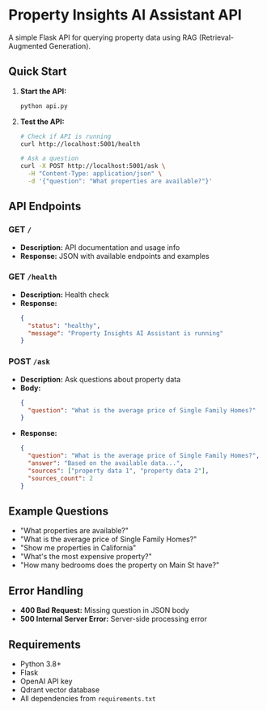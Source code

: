 # Property Insights AI Assistant API

A simple Flask API for querying property data using RAG (Retrieval-Augmented Generation).

## Quick Start

1. **Start the API:**
   ```bash
   python api.py
   ```

2. **Test the API:**
   ```bash
   # Check if API is running
   curl http://localhost:5001/health
   
   # Ask a question
   curl -X POST http://localhost:5001/ask \
     -H "Content-Type: application/json" \
     -d '{"question": "What properties are available?"}'
   ```

## API Endpoints

### GET `/`
- **Description:** API documentation and usage info
- **Response:** JSON with available endpoints and examples

### GET `/health`
- **Description:** Health check
- **Response:** 
  ```json
  {
    "status": "healthy",
    "message": "Property Insights AI Assistant is running"
  }
  ```

### POST `/ask`
- **Description:** Ask questions about property data
- **Body:** 
  ```json
  {
    "question": "What is the average price of Single Family Homes?"
  }
  ```
- **Response:**
  ```json
  {
    "question": "What is the average price of Single Family Homes?",
    "answer": "Based on the available data...",
    "sources": ["property data 1", "property data 2"],
    "sources_count": 2
  }
  ```

## Example Questions

- "What properties are available?"
- "What is the average price of Single Family Homes?"
- "Show me properties in California"
- "What's the most expensive property?"
- "How many bedrooms does the property on Main St have?"

## Error Handling

- **400 Bad Request:** Missing question in JSON body
- **500 Internal Server Error:** Server-side processing error

## Requirements

- Python 3.8+
- Flask
- OpenAI API key
- Qdrant vector database
- All dependencies from `requirements.txt`
